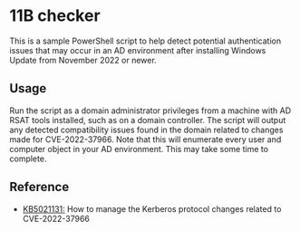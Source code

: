 # 11B checker
This is a sample PowerShell script to help detect potential authentication issues that may occur in an AD environment after installing Windows Update from November 2022 or newer. 

## Usage
Run the script as a domain administrator privileges from a machine with AD RSAT tools installed, such as on a domain controller. The script will output any detected compatibility issues found in the domain related to changes made for CVE-2022-37966.
Note that this will enumerate every user and computer object in your AD environment. This may take some time to complete.

## Reference
* [KB5021131:](https://support.microsoft.com/en-us/topic/kb5021131-how-to-manage-the-kerberos-protocol-changes-related-to-cve-2022-37966-fd837ac3-cdec-4e76-a6ec-86e67501407d) How to manage the Kerberos protocol changes related to CVE-2022-37966
